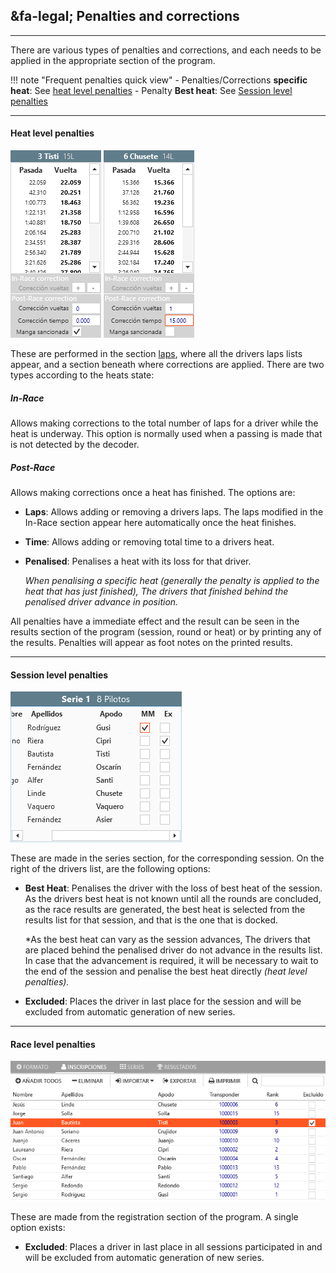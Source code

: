 ## &fa-legal; Penalties and corrections

---

There are various types of penalties and corrections, and each needs to be applied in the appropriate section of the program.

!!! note "Frequent penalties quick view"
	- Penalties/Corrections **specific heat**: See [heat level penalties](#sanciones-a-nivel-de-manga)
	- Penalty **Best heat**: See [Session level penalties](#sanciones-a-nivel-de-sesion)

---

#### Heat level penalties

![Heat penalties](../img/heatpunishments.png)

These are performed in the section [laps](../user-guide/heats.md#vueltas), where all the drivers laps lists appear, and a section beneath where corrections are applied. There are two types according to the heats state:

##### In-Race

Allows making corrections to the total number of laps for a driver while the heat is underway. This option is normally used when a passing is made that is not detected by the decoder.

##### Post-Race

Allows making corrections once a heat has finished. The options are:

- **Laps**: Allows adding or removing a drivers laps. The laps modified in the In-Race section appear here automatically once the heat finishes.

- **Time**: Allows adding or removing total time to a drivers heat.

- **Penalised**: Penalises a heat with its loss for that driver. 
	
	*When penalising a specific heat (generally the penalty is applied to the heat that has just finished), The drivers that finished behind the penalised driver advance in position.*

All penalties have a immediate effect and the result can be seen in the results section of the program (session, round or heat) or by printing any of the results. Penalties will appear as foot notes on the printed results.

---

#### Session level penalties

![Session penalties](../img/sessionpunishments.png)

These are made in the series section, for the corresponding session. On the right of the drivers list, are the following options:

- **Best Heat**: Penalises the driver with the loss of best heat of the session. As the drivers best heat is not known until all the rounds are concluded, as the race results are generated, the best heat is selected from the results list for that session, and that is the one that is docked. 

	*As the best heat can vary as the session advances, The drivers that are placed behind the penalised driver do not advance in the results list. In case that the advancement is required, it will be necessary to wait to the end of the session and penalise the best heat directly *(heat level penalties).*

- **Excluded**: Places the driver in last place for the session and will be excluded from automatic generation of new series.

---

#### Race level penalties

![Race Penalties](../img/racepunishments.png)

These are made from the registration section of the program. A single option exists:

- **Excluded**: Places a driver in last place in all sessions participated in and will be excluded from automatic generation of new series.

